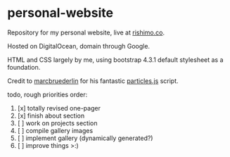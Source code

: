 # personal-website
Repository for my personal website, live at [rishimo.co](https://rishimo.co). 

Hosted on DigitalOcean, domain through Google.

HTML and CSS largely by me, using bootstrap 4.3.1 default stylesheet as a foundation.

Credit to [marcbruederlin](https://github.com/marcbruederlin) for his fantastic [particles.js](https://github.com/marcbruederlin/particles.js) script.

todo, rough priorities order:
1. [x] totally revised one-pager 
2. [x] finish about section
3. [ ] work on projects section
4. [ ] compile gallery images
5. [ ] implement gallery (dynamically generated?)
6. [ ] improve things >:)